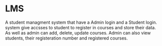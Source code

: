 # LMS
 A student managment system that have a Admin login and a Student login.
 system give accsses to student to register in courses and store their data.
 As well as admin can add, delete, update courses. Admin can also view students, their registeration number and registered courses.
